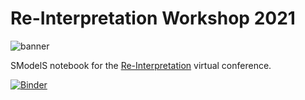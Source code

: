 # Re-Interpretation Workshop 2021


<img src="https://smodels.github.io/pics/banner.png" alt="banner">

SModelS notebook for the [Re-Interpretation](https://indico.cern.ch/event/982553/) virtual conference.

[![Binder](https://mybinder.org/badge_logo.svg)](https://mybinder.org/v2/gh/SModelS/tutorials/rif2021?filepath=index.ipynb)


